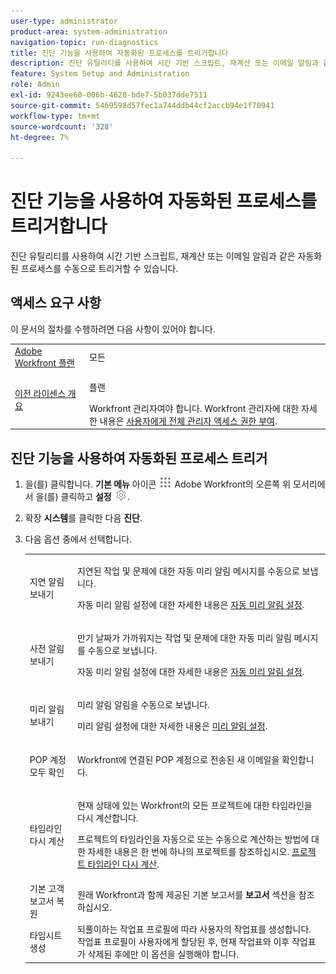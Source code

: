 ```yaml
---
user-type: administrator
product-area: system-administration
navigation-topic: run-diagnostics
title: 진단 기능을 사용하여 자동화된 프로세스를 트리거합니다
description: 진단 유틸리티를 사용하여 시간 기반 스크립트, 재계산 또는 이메일 알림과 같은 자동화된 프로세스를 수동으로 트리거할 수 있습니다.
feature: System Setup and Administration
role: Admin
exl-id: 9243ee60-006b-4628-bde7-5b037dde7511
source-git-commit: 5469598d57fec1a744ddb44cf2accb94e1f70941
workflow-type: tm+mt
source-wordcount: '328'
ht-degree: 7%

---
```


# 진단 기능을 사용하여 자동화된 프로세스를 트리거합니다

<!--
<p data-mc-conditions="QuicksilverOrClassic.Draft mode">**DON'T DELETE, DRAFT OR HIDE THIS ARTICLE. IT IS LINKED TO THE PRODUCT, THROUGH THE CONTEXT SENSITIVE HELP LINKS. **</p>
-->

진단 유틸리티를 사용하여 시간 기반 스크립트, 재계산 또는 이메일 알림과 같은 자동화된 프로세스를 수동으로 트리거할 수 있습니다.

## 액세스 요구 사항

이 문서의 절차를 수행하려면 다음 사항이 있어야 합니다.

<table style="table-layout:auto"> 
 <col> 
 <col> 
 <tbody> 
  <tr> 
   <td role="rowheader"><a href="https://www.workfront.com/plans" target="_blank">Adobe Workfront 플랜</a> </td> 
   <td>모든</td> 
  </tr> 
  <tr> 
   <td role="rowheader"><a href="../../../administration-and-setup/add-users/access-levels-and-object-permissions/wf-licenses.md" class="MCXref xref">이전 라이센스 개요</a> </td> 
   <td> <p>플랜 </p>Workfront 관리자여야 합니다. Workfront 관리자에 대한 자세한 내용은 <a href="../../../administration-and-setup/add-users/configure-and-grant-access/grant-a-user-full-administrative-access.md" class="MCXref xref">사용자에게 전체 관리자 액세스 권한 부여</a>.</td> 
  </tr> 
 </tbody> 
</table>

## 진단 기능을 사용하여 자동화된 프로세스 트리거

1. 을(를) 클릭합니다. **기본 메뉴** 아이콘 ![](assets/main-menu-icon.png) Adobe Workfront의 오른쪽 위 모서리에서 을(를) 클릭하고 **설정** ![](assets/gear-icon-settings.png).

1. 확장 **시스템**&#x200B;를 클릭한 다음 **진단**.
1. 다음 옵션 중에서 선택합니다.

   <table style="table-layout:auto"> 
    <col> 
    <col> 
    <tbody> 
     <tr> 
      <td role="rowheader">지연 알림 보내기</td> 
      <td> <p>지연된 작업 및 문제에 대한 자동 미리 알림 메시지를 수동으로 보냅니다. </p> <p>자동 미리 알림 설정에 대한 자세한 내용은 <a href="../../../administration-and-setup/manage-workfront/emails/setting-up-automatic-reminders.md" class="MCXref xref">자동 미리 알림 설정</a>.</p> </td> 
     </tr> 
     <tr> 
      <td role="rowheader">사전 알림 보내기</td> 
      <td> <p>만기 날짜가 가까워지는 작업 및 문제에 대한 자동 미리 알림 메시지를 수동으로 보냅니다.</p> <p>자동 미리 알림 설정에 대한 자세한 내용은 <a href="../../../administration-and-setup/manage-workfront/emails/setting-up-automatic-reminders.md" class="MCXref xref">자동 미리 알림 설정</a>.</p> </td> 
     </tr> 
     <tr> 
      <td role="rowheader">미리 알림 보내기</td> 
      <td> <p>미리 알림 알림을 수동으로 보냅니다. </p> <p>미리 알림 설정에 대한 자세한 내용은 <a href="../../../administration-and-setup/manage-workfront/emails/set-up-reminder-notifications.md" class="MCXref xref">미리 알림 설정</a>.</p> </td> 
     </tr> 
     <tr> 
      <td role="rowheader">POP 계정 모두 확인</td> 
      <td> <p>Workfront에 연결된 POP 계정으로 전송된 새 이메일을 확인합니다. </p> <!--
        <p data-mc-conditions="QuicksilverOrClassic.Draft mode">For more information about Workfront and POP account integrations, see and <a href="../../../manage-work/requests/create-and-manage-request-queues/queue-details-tab-overview.md" class="MCXref xref">Overview of the Queue Details tab in a project</a>.</p>
       --> </td> 
     </tr> 
     <tr> 
      <td role="rowheader">타임라인 다시 계산</td> 
      <td> <p>현재 상태에 있는 Workfront의 모든 프로젝트에 대한 타임라인을 다시 계산합니다. </p> <p>프로젝트의 타임라인을 자동으로 또는 수동으로 계산하는 방법에 대한 자세한 내용은 한 번에 하나의 프로젝트를 참조하십시오. <a href="../../../manage-work/projects/manage-projects/recalculate-project-timeline.md" class="MCXref xref">프로젝트 타임라인 다시 계산</a>.</p> </td> 
     </tr> 
     <tr> 
      <td role="rowheader">기본 고객 보고서 복원</td> 
      <td>원래 Workfront과 함께 제공된 기본 보고서를 <strong>보고서</strong> 섹션을 참조하십시오.</td> 
     </tr> 
     <tr> 
      <td role="rowheader">타임시트 생성</td> 
      <td>되풀이하는 작업표 프로필에 따라 사용자의 작업표를 생성합니다. 작업표 프로필이 사용자에게 할당된 후, 현재 작업표와 이후 작업표가 삭제된 후에만 이 옵션을 실행해야 합니다.</td> 
     </tr> 
    </tbody> 
   </table>
